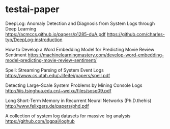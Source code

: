 # testai-paper

DeepLog: Anomaly Detection and Diagnosis from System Logs through Deep Learning  
https://acmccs.github.io/papers/p1285-duA.pdf
https://github.com/charles-typ/DeepLog-instroduction

How to Develop a Word Embedding Model for Predicting Movie Review Sentiment
https://machinelearningmastery.com/develop-word-embedding-model-predicting-movie-review-sentiment/

Spell: Streaming Parsing of System Event Logs   
https://www.cs.utah.edu/~lifeifei/papers/spell.pdf

Detecting Large-Scale System Problems by Mining Console Logs  
http://iiis.tsinghua.edu.cn/~weixu/files/sosp09.pdf

Long Short-Term Memory in Recurrent Neural Networks  (Ph.D.thehis)
http://www.felixgers.de/papers/phd.pdf

A collection of system log datasets for massive log analysis
https://github.com/logpai/loghub
